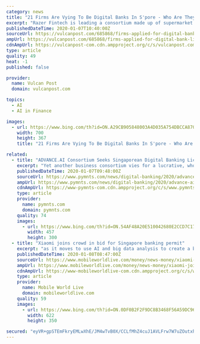 ```yaml
---
category: news
title: "21 Firms Are Vying To Be Digital Banks In S'pore - Who Are They And What Could They Offer?"
excerpt: "Razer Fintech is leading a consortium made up of supermarket operator Sheng Shiong ... Sheng Ye Capital, Phillip Capital And Advance.AI Another applicant for a digital wholesale bank license is a consortium consisting of all Singapore-owned firms — supply chain finance company Sheng Ye Capital, financial conglomerate Phillip Capital, and ..."
publishedDateTime: 2020-01-07T10:40:00Z
sourceUrl: https://vulcanpost.com/685868/firms-applied-for-digital-bank-license-singapore/
ampUrl: https://vulcanpost.com/685868/firms-applied-for-digital-bank-license-singapore/amp/
cdnAmpUrl: https://vulcanpost-com.cdn.ampproject.org/c/s/vulcanpost.com/685868/firms-applied-for-digital-bank-license-singapore/amp/
type: article
quality: 49
heat: -1
published: false

provider:
  name: Vulcan Post
  domain: vulcanpost.com

topics:
  - AI
  - AI in Finance

images:
  - url: https://www.bing.com/th?id=ON.A29CB905848003A4D035A754DBCCA870
    width: 700
    height: 367
    title: "21 Firms Are Vying To Be Digital Banks In S'pore - Who Are They And What Could They Offer?"

related:
  - title: "ADVANCE.AI Consortium Seeks Singaporean Digital Banking License"
    excerpt: "Yet another business consortium vies for a lucrative, wholesale digital banking license, according to reports. Singapore’s FinTech firm ADVANCE.AI, Hong Kong’s financial services company Sheng Ye Capital and Singapore’s firm Phillip Capital are the most recent in a series of contenders for critical business permits in Singapore."
    publishedDateTime: 2020-01-07T09:48:00Z
    sourceUrl: https://www.pymnts.com/news/digital-banking/2020/advance-ai-consortium-seeks-singaporean-digital-banking-license/
    ampUrl: https://www.pymnts.com/news/digital-banking/2020/advance-ai-consortium-seeks-singaporean-digital-banking-license/amp/
    cdnAmpUrl: https://www-pymnts-com.cdn.ampproject.org/c/s/www.pymnts.com/news/digital-banking/2020/advance-ai-consortium-seeks-singaporean-digital-banking-license/amp/
    type: article
    provider:
      name: pymnts.com
      domain: pymnts.com
    quality: 74
    images:
      - url: https://www.bing.com/th?id=ON.54AF48A20E510042680E2CCD7C17F191
        width: 457
        height: 300
  - title: "Xiaomi joins crowd in bid for Singapore banking permit"
    excerpt: "as it moves to use AI and big data analysis to create a banking platform for small- and medium-sized enterprises. The company said its financial unit formed an alliance with AMTD Group, SP Group and Funding Societies, with the aim of leading innovation in Singapore’s fintech industry and accelerating financial inclusion. Hong Feng ..."
    publishedDateTime: 2020-01-08T08:47:00Z
    sourceUrl: https://www.mobileworldlive.com/money/news-money/xiaomi-joins-crowd-in-bid-for-singapore-banking-permit/
    ampUrl: https://www.mobileworldlive.com/money/news-money/xiaomi-joins-crowd-in-bid-for-singapore-banking-permit/amp/
    cdnAmpUrl: https://www-mobileworldlive-com.cdn.ampproject.org/c/s/www.mobileworldlive.com/money/news-money/xiaomi-joins-crowd-in-bid-for-singapore-banking-permit/amp/
    type: article
    provider:
      name: Mobile World Live
      domain: mobileworldlive.com
    quality: 59
    images:
      - url: https://www.bing.com/th?id=ON.0DF0B2F2F9DC8B3468F56A59DC9672BE
        width: 622
        height: 350

secured: "eyVR+gpSTEmFkryEMLwXhE/JM4wTvB0X/CCLfMhZ4cuJ1AVLFrw7W7uZOutxhzDPMRgwOQGuITCQqemO7/+bc7XfQgrThyDln/HlTzBCdJOdbF8X7F80YWYycRywhr78eV2oesy4AI/BytnfzLPXLTmZoEbtaXvS9oZrKuIOVOo+7a50LesCLS61WdnIr+tO9XRw55m5AMQ7gOjBW3ocOfS4z9YtkJpFbjC/nZP+u98Vse27R6l4xTEikEFJf5rbj5tKBH4q3Ln2Xbw2czVrsQ==;OuQn1l46QwG/0Rmbv1Dg6Q=="
---
```


